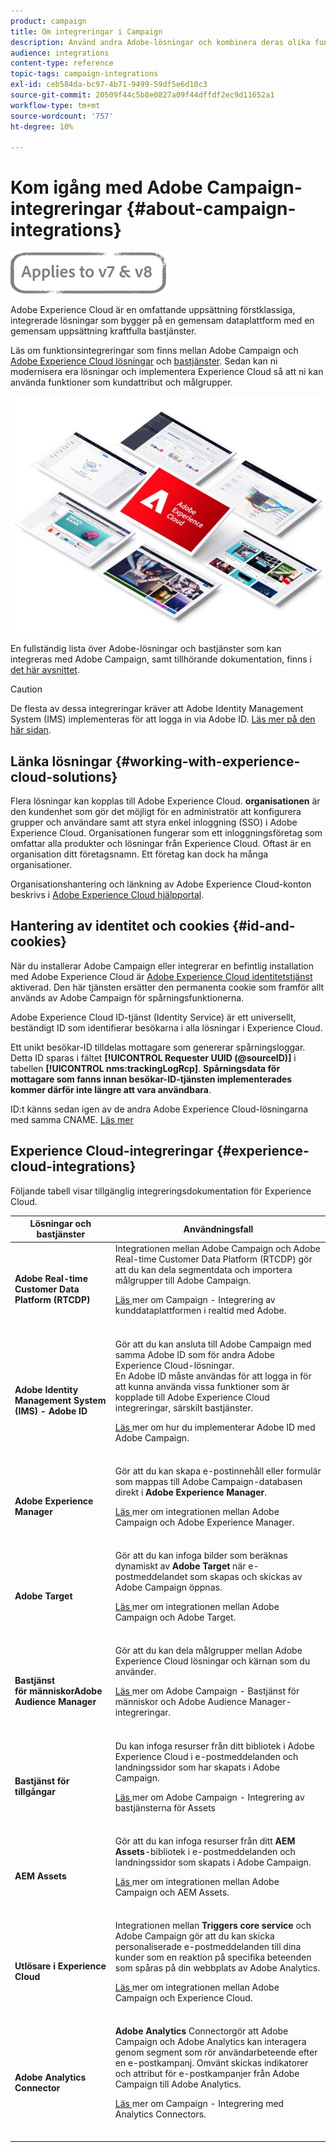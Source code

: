 ```yaml
---
product: campaign
title: Om integreringar i Campaign
description: Använd andra Adobe-lösningar och kombinera deras olika funktioner med Campaign.
audience: integrations
content-type: reference
topic-tags: campaign-integrations
exl-id: ceb584da-bc97-4b71-9499-59df5e6d10c3
source-git-commit: 20509f44c5b8e0827a09f44dffdf2ec9d11652a1
workflow-type: tm+mt
source-wordcount: '757'
ht-degree: 10%

---
```


# Kom igång med Adobe Campaign-integreringar {#about-campaign-integrations}

![](../../assets/common.svg)

Adobe Experience Cloud är en omfattande uppsättning förstklassiga, integrerade lösningar som bygger på en gemensam dataplattform med en gemensam uppsättning kraftfulla bastjänster.

Läs om funktionsintegreringar som finns mellan Adobe Campaign och [Adobe Experience Cloud lösningar](https://experienceleague.adobe.com/docs/core-services/interface/marketing-cloud-integrations.html) och [bastjänster](https://experienceleague.adobe.com/docs/core-services/interface/about-core-services/core-services.html). Sedan kan ni modernisera era lösningar och implementera Experience Cloud så att ni kan använda funktioner som kundattribut och målgrupper.

![](assets/ExCloud-solutions.png)

En fullständig lista över Adobe-lösningar och bastjänster som kan integreras med Adobe Campaign, samt tillhörande dokumentation, finns i [det här avsnittet](#experience-cloud-integrations).

>[!CAUTION]
>
>De flesta av dessa integreringar kräver att Adobe Identity Management System (IMS) implementeras för att logga in via Adobe ID. [Läs mer på den här sidan](../../integrations/using/about-adobe-id.md).

## Länka lösningar {#working-with-experience-cloud-solutions}

Flera lösningar kan kopplas till Adobe Experience Cloud. **organisationen** är den kundenhet som gör det möjligt för en administratör att konfigurera grupper och användare samt att styra enkel inloggning (SSO) i Adobe Experience Cloud. Organisationen fungerar som ett inloggningsföretag som omfattar alla produkter och lösningar från Experience Cloud. Oftast är en organisation ditt företagsnamn. Ett företag kan dock ha många organisationer.

Organisationshantering och länkning av Adobe Experience Cloud-konton beskrivs i [Adobe Experience Cloud hjälpportal](https://experienceleague.adobe.com/docs/core-services/interface/manage-users-and-products/organizations.html).

## Hantering av identitet och cookies {#id-and-cookies}

När du installerar Adobe Campaign eller integrerar en befintlig installation med Adobe Experience Cloud är [Adobe Experience Cloud identitetstjänst](https://experienceleague.adobe.com/docs/id-service/using/home.html) aktiverad. Den här tjänsten ersätter den permanenta cookie som framför allt används av Adobe Campaign för spårningsfunktionerna.

Adobe Experience Cloud ID-tjänst (Identity Service) är ett universellt, beständigt ID som identifierar besökarna i alla lösningar i Experience Cloud.

Ett unikt besökar-ID tilldelas mottagare som genererar spårningsloggar. Detta ID sparas i fältet **[!UICONTROL Requester UUID (@sourceID)]** i tabellen **[!UICONTROL nms:trackingLogRcp]**. **Spårningsdata för mottagare som fanns innan besökar-ID-tjänsten implementerades kommer därför inte längre att vara användbara**.

ID:t känns sedan igen av de andra Adobe Experience Cloud-lösningarna med samma CNAME. [Läs mer](https://experienceleague.adobe.com/docs/id-service/using/reference/analytics-reference/cname.html)

## Experience Cloud-integreringar {#experience-cloud-integrations}

Följande tabell visar tillgänglig integreringsdokumentation för Experience Cloud.

<table> 
 <thead> 
  <tr> 
   <th> Lösningar och bastjänster<br /> </th> 
   <th> Användningsfall<br /> </th> 
  </tr> 
 </thead> 
 <tbody> 
  <tr> 
   <td> <strong>Adobe Real-time Customer Data Platform (RTCDP)</strong><br /> </td> 
   <td> Integrationen mellan Adobe Campaign och Adobe Real-time Customer Data Platform (RTCDP) gör att du kan dela segmentdata och importera målgrupper till Adobe Campaign.<br /> <p><a href="../../integrations/using/get-started-sources-destinations.md">Läs </a> mer om Campaign - Integrering av kunddataplattformen i realtid med Adobe.</p><br /> </td> 
  </tr> 
  <tr> 
   <td> <strong>Adobe Identity Management System (IMS) - Adobe ID</strong><br /> </td> 
   <td> Gör att du kan ansluta till Adobe Campaign med samma Adobe ID som för andra Adobe Experience Cloud-lösningar.<br /> En Adobe ID måste användas för att logga in för att kunna använda vissa funktioner som är kopplade till Adobe Experience Cloud integreringar, särskilt bastjänster.<br /> <p><a href="../../integrations/using/about-adobe-id.md">Läs </a> mer om hur du implementerar Adobe ID med Adobe Campaign.</p><br /> </td> 
  </tr> 
  <tr> 
   <td> <strong>Adobe Experience Manager</strong><br /> </td> 
   <td> Gör att du kan skapa e-postinnehåll eller formulär som mappas till Adobe Campaign-databasen direkt i <strong>Adobe Experience Manager</strong>.<br /> <p><a href="../../integrations/using/about-adobe-experience-manager.md">Läs </a> mer om integrationen mellan Adobe Campaign och Adobe Experience Manager.</p><br /> </td> 
  </tr> 
  <tr> 
   <td> <strong>Adobe Target</strong><br /> </td> 
   <td> Gör att du kan infoga bilder som beräknas dynamiskt av <strong>Adobe Target</strong> när e-postmeddelandet som skapas och skickas av Adobe Campaign öppnas.<br /> <p><a href="../../integrations/using/integrating-with-adobe-target.md">Läs </a> mer om integrationen mellan Adobe Campaign och Adobe Target.</p><br /> </td> 
  </tr> 
  <tr> 
   <td> <strong>Bastjänst </strong><br /> <strong>för människorAdobe Audience Manager</strong><br /> </td> 
   <td> Gör att du kan dela målgrupper mellan Adobe Experience Cloud lösningar och kärnan som du använder.<br /> <p><a href="../../integrations/using/sharing-audiences-with-adobe-experience-cloud.md">Läs </a> mer om Adobe Campaign - Bastjänst för människor och Adobe Audience Manager-integreringar.</p><br /> </td> 
  </tr> 
  <tr> 
   <td> <strong>Bastjänst för tillgångar</strong><br /> </td> 
   <td> Du kan infoga resurser från ditt bibliotek i Adobe Experience Cloud i e-postmeddelanden och landningssidor som har skapats i Adobe Campaign.<br /> <p><a href="../../integrations/using/configuring-access-to-assets.md#integrating-with-experience-cloud-assets">Läs </a> mer om Adobe Campaign - Integrering av bastjänsterna för Assets</p><br /> </td> 
  </tr> 
  <tr> 
   <td> <strong>AEM Assets</strong><br /> </td> 
   <td> Gör att du kan infoga resurser från ditt <strong>AEM Assets</strong>-bibliotek i e-postmeddelanden och landningssidor som skapats i Adobe Campaign.<br /> <p><a href="../../integrations/using/configuring-access-to-assets.md#integrating-with-aem-assets">Läs </a> mer om integrationen mellan Adobe Campaign och AEM Assets.</p><br /> </td> 
  </tr> 
  <tr> 
   <td> <strong>Utlösare i Experience Cloud</strong><br /> </td> 
   <td> Integrationen mellan <strong>Triggers core service</strong> och Adobe Campaign gör att du kan skicka personaliserade e-postmeddelanden till dina kunder som en reaktion på specifika beteenden som spåras på din webbplats av Adobe Analytics.<br /> <p><a href="https://helpx.adobe.com/se/campaign/kb/triggers-and-campaign.html">Läs </a> mer om integrationen mellan Adobe Campaign och Experience Cloud.</p><br /> </td> 
  </tr> 
  <tr> 
   <td> <strong>Adobe Analytics Connector</strong><br /> </td> 
   <td> <strong>Adobe Analytics </strong> Connectorgör att Adobe Campaign och Adobe Analytics kan interagera genom segment som rör användarbeteende efter en e-postkampanj. Omvänt skickas indikatorer och attribut för e-postkampanjer från Adobe Campaign till Adobe Analytics.<br /> <p><a href="../../platform/using/adobe-analytics-connector.md">Läs </a> mer om Campaign - Integrering med Analytics Connectors.</p><br /> </td> 
  </tr> 
 </tbody> 
</table>
